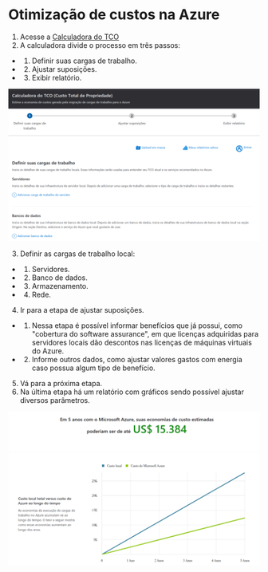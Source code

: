 # Otimização de custos na Azure

1. Acesse a [Calculadora do TCO](https://azure.microsoft.com/pt-br/pricing/tco/calculator)
2. A calculadora divide o processo em três passos:
- 1. Definir suas cargas de trabalho.
- 2. Ajustar suposições.
- 3. Exibir relatório.

![](https://raw.githubusercontent.com/henriquebjr/az900-dio/main/resources/calculadora_tco.png)

3. Definir as cargas de trabalho local:
- 1. Servidores.
- 2. Banco de dados.
- 3. Armazenamento.
- 4. Rede.

4. Ir para a etapa de ajustar suposições.
- 1. Nessa etapa é possível informar benefícios que já possui, como "cobertura do software assurance", em que licenças adquiridas para servidores locais dão descontos nas licenças de máquinas virtuais do Azure.
- 2. Informe outros dados, como ajustar valores gastos com energia caso possua algum tipo de benefício.

5. Vá para a próxima etapa.
6. Na última etapa há um relatório com gráficos sendo possível ajustar diversos parâmetros.

![](https://raw.githubusercontent.com/henriquebjr/az900-dio/main/resources/calculadora_tco1.png)
